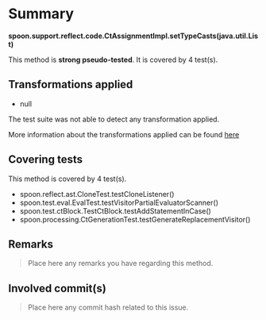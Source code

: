 # Summary
**spoon.support.reflect.code.CtAssignmentImpl.setTypeCasts(java.util.List)**

This method is **strong pseudo-tested**.
It is covered by 4 test(s). 


## Transformations applied

- null


The test suite was not able to detect any transformation applied.

More information about the transformations applied can be found [here](https://github.com/STAMP-project/pitest-descartes)

## Covering tests
This method is covered by 4 test(s).
* spoon.reflect.ast.CloneTest.testCloneListener()
* spoon.test.eval.EvalTest.testVisitorPartialEvaluatorScanner()
* spoon.test.ctBlock.TestCtBlock.testAddStatementInCase()
* spoon.processing.CtGenerationTest.testGenerateReplacementVisitor()


## Remarks
> Place here any remarks you have regarding this method.

## Involved commit(s)

> Place here any commit hash related to this issue.
